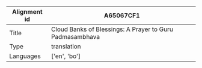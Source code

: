 |Alignment id | A65067CF1
| --- | --- 
|Title | Cloud Banks of Blessings: A Prayer to Guru Padmasambhava 
|Type | translation
|Languages | ['en', 'bo']